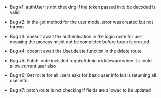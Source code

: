 - Bug #1: authUser is not checking if the token passed in to be decoded is valid.

- Bug #2: in the get method for the user mode, error was created but not thrown

- Bug #3: doesn't await the authentication in the login route for user meaning the process might not be completed before token is created

- Bug #4: doesn't await the User.delete function in the delete route

- Bug #5: Patch route included requireAdmin middleware when it should allow current user also

- Bug #6: Get route for all users asks for basic user info but is returning all user info

- Bug #7: patch route is not checking if fields are allowed to be updated